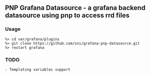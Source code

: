 ## PNP Grafana Datasource - a grafana backend datasource using pnp to access rrd files

### Usage

    %> cd var/grafana/plugins
    %> git clone https://github.com/sni/grafana-pnp-datasource.git
    %> restart grafana

### TODO

    - Templating variables support
